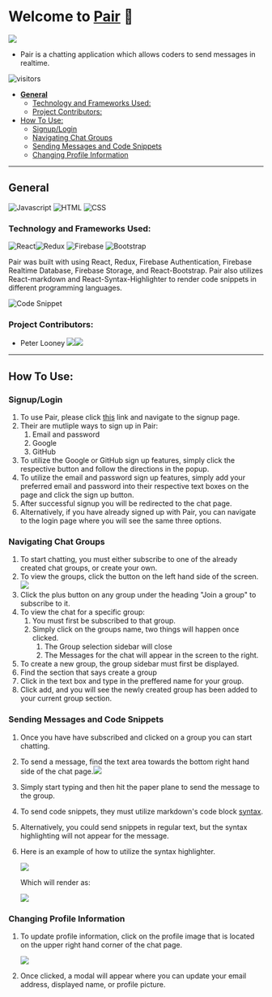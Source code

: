 # **Welcome to [Pair](https://pair-chat.netlify.app) 👋** <!-- omit in toc -->
![](img/../src/img/homescreen.png)

* Pair is a chatting application which allows coders to send messages in realtime.



![visitors](https://visitor-badge.glitch.me/badge?page_id=plooney81.pair)


<!-- ![](https://img.shields.io/badge/Code-JavaScript-informational?style=flat&logo=javascript&logoColor=white&color=2bbc8a)
<hr> -->

- [**General**](#general)
  - [Technology and Frameworks Used:](#technology-and-frameworks-used)
  - [Project Contributors:](#project-contributors)
- [How To Use:](#how-to-use)
  - [Signup/Login](#signuplogin)
  - [Navigating Chat Groups](#navigating-chat-groups)
  - [Sending Messages and Code Snippets](#sending-messages-and-code-snippets)
  - [Changing Profile Information](#changing-profile-information)

<hr>

## **General**

![Javascript](https://img.shields.io/badge/javascript%20-%23323330.svg?&style=for-the-badge&logo=javascript&logoColor=%23F7DF1E)
![HTML](https://img.shields.io/badge/html5%20-%23E34F26.svg?&style=for-the-badge&logo=html5&logoColor=white)
![CSS](https://img.shields.io/badge/css3%20-%231572B6.svg?&style=for-the-badge&logo=css3&logoColor=white)

### Technology and Frameworks Used:

![React](https://img.shields.io/badge/react%20-%2320232a.svg?&style=for-the-badge&logo=react&logoColor=%2361DAFB)![Redux](https://img.shields.io/badge/redux%20-%23593d88.svg?&style=for-the-badge&logo=redux&logoColor=white)
![Firebase](https://img.shields.io/badge/firebase%20-%23039BE5.svg?&style=for-the-badge&logo=firebase)
![Bootstrap](https://img.shields.io/badge/bootstrap%20-%23563D7C.svg?&style=for-the-badge&logo=bootstrap&logoColor=white)
  
Pair was built with using React, Redux, Firebase Authentication, Firebase Realtime Database, Firebase Storage, and React-Bootstrap.
Pair also utilizes React-markdown and React-Syntax-Highlighter to render code snippets in different programming languages.
  
![Code Snippet](src/img/codeSnippet.png)

### Project Contributors:
* Peter Looney <a href='https://github.com/plooney81'><img src="https://img.shields.io/badge/github%20-%23121011.svg?&style=for-the-badge&logo=github&logoColor=white"/></a><a href='https://www.linkedin.com/in/peter-looney-27b732166/'><img src="https://img.shields.io/badge/linkedin%20-%230077B5.svg?&style=for-the-badge&logo=linkedin&logoColor=white"/></a>

<hr>

<!-- Explain how the project works:
* Include some code snippets -->

## How To Use:

### Signup/Login
1. To use Pair, please click [this](https://pair-chat.netlify.app) link and navigate to the signup page.
2. Their are mutliple ways to sign up in Pair:
   1. Email and password
   2. Google
   3. GitHub
3. To utilize the Google or GitHub sign up features, simply click the respective button and follow the directions in the popup.
4. To utilize the email and password sign up features, simply add your preferred email and password into their respective text boxes on the page and click the sign up button.
5. After successful signup you will be redirected to the chat page.
6. Alternatively, if you have already signed up with Pair, you can navigate to the login page where you will see the same three options.


### Navigating Chat Groups
1. To start chatting, you must either subscribe to one of the already created chat groups, or create your own.
2. To view the groups, click the button on the left hand side of the screen.![](src/img/buttonDemo.png)
3. Click the plus button on any group under the heading "Join a group" to subscribe to it.
4. To view the chat for a specific group:
   1. You must first be subscribed to that group.
   2. Simply click on the groups name, two things will happen once clicked.
      1. The Group selection sidebar will close
      2. The Messages for the chat will appear in the screen to the right.
5. To create a new group, the group sidebar must first be displayed.
6.  Find the section that says create a group
7.  Click in the text box and type in the preffered name for your group.
8.  Click add, and you will see the newly created group has been added to your current group section.


### Sending Messages and Code Snippets
1. Once you have have subscribed and clicked on a group you can start chatting.
2. To send a message, find the text area towards the bottom right hand side of the chat page.![](src/img/chatBox.png)
3. Simply start typing and then hit the paper plane to send the message to the group.
4. To send code snippets, they must utilize markdown's code block [syntax](https://www.markdownguide.org/extended-syntax/).
5. Alternatively, you could send snippets in regular text, but the syntax highlighting will not appear for the message.
6. Here is an example of how to utilize the syntax highlighter.
   
   ![](src/img/markdownCode.png)

   Which will render as:

   ![](src/img/codeSnippet.png)

### Changing Profile Information
1. To update profile information, click on the profile image that is located on the upper right hand corner of the chat page.
   
   ![](src/img/profilePic.png)

2. Once clicked, a modal will appear where you can update your email address, displayed name, or profile picture.

<!-- ### Demo: -->

<!-- <hr> -->
<!-- 
## **Description and Requirements**  

<!-- <hr> -->

<!-- ## **Lessons Learned** -->

<!-- ## **Credit** and **Licenses** -->


<!-- ```js
//JavaScript
console.log('Hello World');
```

```python
#Python
print('Welcome to Pair!')
``` -->